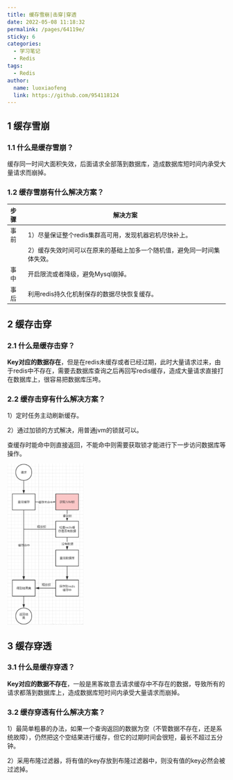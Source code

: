 ```yaml
---
title: 缓存雪崩|击穿|穿透
date: 2022-05-08 11:18:32
permalink: /pages/64119e/
sticky: 6
categories:
  - 学习笔记
  - Redis
tags:
  - Redis
author: 
  name: luoxiaofeng
  link: https://github.com/954118124
---
```

## 1 缓存雪崩

### 1.1 什么是缓存雪崩？

缓存同一时间大面积失效，后面请求全部落到数据库，造成数据库短时间内承受大量请求而崩掉。

### 1.2 缓存雪崩有什么解决方案？

| 步骤 | 解决方案                                                     |
| :--- | ------------------------------------------------------------ |
| 事前 | 1）尽量保证整个redis集群高可用，发现机器宕机尽快补上。       |
|      | 2）缓存失效时间可以在原来的基础上加多一个随机值，避免同一时间集体失效。 |
| 事中 | 开启限流或者降级，避免Mysql崩掉。                            |
| 事后 | 利用redis持久化机制保存的数据尽快恢复缓存。                  |

<!-- more -->

## 2 缓存击穿

### 2.1 什么是缓存击穿？

**Key对应的数据存在**，但是在redis未缓存或者已经过期，此时大量请求过来，由于redis中不存在，需要去数据库查询之后再回写redis缓存，造成大量请求直接打在数据库上，很容易把数据库压垮。

### 2.2 缓存击穿有什么解决方案？

1）定时任务主动刷新缓存。

2）通过加锁的方式解决，用普通jvm的锁就可以。

查缓存时能命中则直接返回，不能命中则需要获取锁才能进行下一步访问数据库等操作。

<img src="/img/media/eca8ee22dcef8bab5693996a9fb1d808.png" class="imgcss" width="35%">

## 3 缓存穿透

### 3.1 什么是缓存穿透？

**Key对应的数据不存在**，一般是黑客故意去请求缓存中不存在的数据，导致所有的请求都落到数据库上，造成数据库短时间内承受大量请求而崩掉。

### 3.2 缓存穿透有什么解决方案？

1）最简单粗暴的办法，如果一个查询返回的数据为空（不管数据不存在，还是系统故障），仍然把这个空结果进行缓存，但它的过期时间会很短，最长不超过五分钟。

2）采用布隆过滤器，将有值的key存放到布隆过滤器中，则没有值的key必然会被过滤掉。